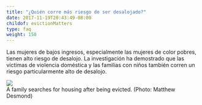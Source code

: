 ```yaml
---
title: "¿Quién corre más riesgo de ser desalojado?"
date: 2017-11-19T20:43:49-08:00
childof: evictionMatters
type: faq
weight: 150
---
```

Las mujeres de bajos ingresos, especialmente las mujeres de color pobres, tienen alto riesgo de desalojo. La investigación ha demostrado que las víctimas de violencia doméstica y las familias con niños también corren un riesgo particularmente alto de desalojo.

<img src="/images/assets/for-rent-sign-family.jpg" />
<div class="caption"><span class="subcopy ital">A family searches for housing after being evicted.</span> <span class="subcopy credit">(Photo: Matthew Desmond)</div>